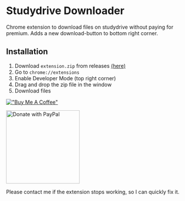# Studydrive Downloader

Chrome extension to download files on studydrive without paying for premium. Adds a new download-button to bottom right corner.

## Installation
1. Download `extension.zip` from releases [(here)](https://github.com/comlit/studydrive-downloader/releases/tag/v0.0.2)
2. Go to `chrome://extensions`
3. Enable Developer Mode (top right corner)
4. Drag and drop the zip file in the window
5. Download files


[!["Buy Me A Coffee"](https://www.buymeacoffee.com/assets/img/custom_images/orange_img.png)](https://www.buymeacoffee.com/comlit)

<a href="https://www.paypal.com/paypalme/comlit1">
  <img src="https://raw.githubusercontent.com/aha999/DonateButtons/master/Paypal.png" alt="Donate with PayPal" width="200"/>
</a>

Please contact me if the extension stops working, so I can quickly fix it.
